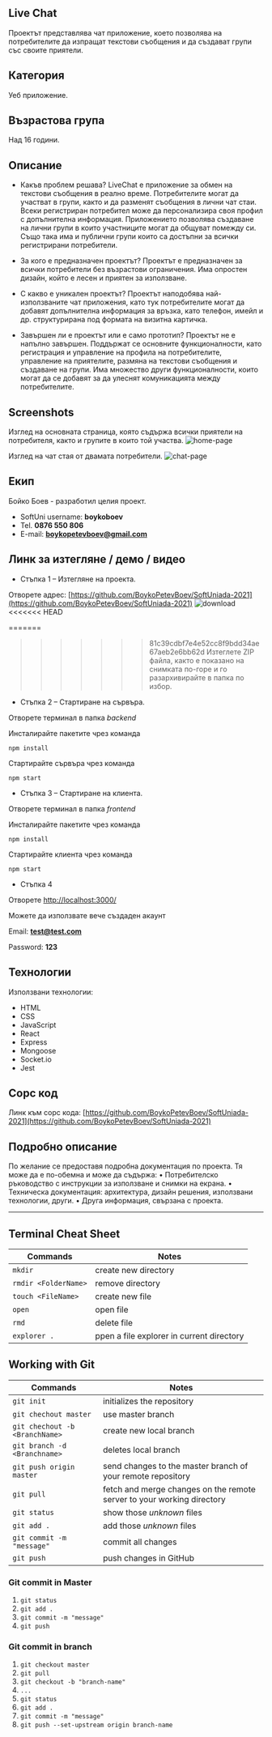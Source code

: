 ## Live Chat
Проектът представлява чат приложение, което позволява на потребителите да изпращат текстови съобщения и да създават групи със своите приятели.

## Категория
Уеб приложение.

## Възрастова група
Над 16 години.

## Описание
* Какъв проблем решава?
LiveChat е приложение за обмен на текстови съобщения в реално време.  Потребителите могат да участват в групи, както и да разменят съобщения в лични чат стаи. Всеки регистриран потребител може да персонализира своя профил с допълнителна информация. Приложението позволява създаване на лични групи в които участниците могат да общуват помежду си. Също така има и публични групи които са достъпни за всички регистрирани потребители.

* За кого е предназначен проектът?
Проектът е предназначен за всички потребители без възрастови ограничения. Има опростен дизайн, който е лесен и приятен за използване.  

* С какво е уникален проектът?
Проектът наподобява най-използваните чат приложения, като тук потребителите могат да добавят допълнителна информация за връзка, като телефон, имейл и др. структурирана под формата на визитна картичка.  

* Завършен ли е проектът или е само прототип?
Проектът не е напълно завършен. Поддържат се основните функционалности, като регистрация и управление на профила на потребителите, управление на приятелите, размяна на текстови съобщения и създаване на групи. Има множество други функционалности, които могат да се добавят за да улеснят комуникацията между потребителите.	


## Screenshots
Изглед на основната страница, която съдържа всички приятели на потребителя, както и групите в които той участва.
![home-page](REAMDE/home-page.png)

Изглед на чат стая от двамата потребители.
![chat-page](REAMDE/chat-page.png)

## Екип
 Бойко Боев - разработил целия проект.
* SoftUni username: **boykoboev**
* Tel. **0876 550 806**
* E-mail: **boykopetevboev@gmail.com**

## Линк за изтегляне / демо / видео
* Стъпка 1 – Изтегляне на проекта.

Отворете адрес:  [https://github.com/BoykoPetevBoev/SoftUniada-2021](https://github.com/BoykoPetevBoev/SoftUniada-2021)
 ![download](REAMDE/download.png)
<<<<<<< HEAD

=======
>>>>>>> 81c39cdbf7e4e52cc8f9bdd34ae67aeb2e6bb62d
Изтеглете ZIP файла, както е показано на снимката по-горе и го разархивирайте в папка по избор.

*	Стъпка 2 – Стартиране на сървъра.

Отворете терминал в папка *backend* 

Инсталирайте пакетите чрез команда 

```npm install```

Стартирайте сървъра чрез команда 

```npm start```

*	Стъпка 3 – Стартиране на клиента.

Отворете терминал в папка *frontend*

Инсталирайте пакетите чрез команда 

```npm install```

Стартирайте клиента чрез команда 

```npm start```

*	Стъпка 4 

Отворете [http://localhost:3000/](http://localhost:3000/)

Можете да използвате вече създаден акаунт 

Email:  **test@test.com**

Password: **123**

## Технологии
Използвани технологии: 
*	HTML
*	CSS
*	JavaScript
*	React
*	Express
*	Mongoose
*	Socket.io
*	Jest


## Сорс код
Линк към сорс кода: [https://github.com/BoykoPetevBoev/SoftUniada-2021](https://github.com/BoykoPetevBoev/SoftUniada-2021)

## Подробно описание
По желание се предоставя подробна документация по проекта. Тя може да е по-обемна и
може да съдържа:
• Потребителско ръководство с инструкции за използване и снимки на екрана.
• Техническа документация: архитектура, дизайн решения, използвани технологии,
други.
• Друга информация, свързана с проекта.

<hr>

## Terminal Cheat Sheet

| Commands | Notes |
| -------- | ----- |
| `mkdir`  | create new directory |
| `rmdir <FolderName>`  | remove directory |
| `touch <FileName>` | create new file |
| `open ` | open file |
| `rmd` | delete file |
| `explorer .` | ppen a file explorer in current directory |

## Working with Git

| Commands | Notes |
| -------- | ----- |
| `git init` | initializes the repository |
| `git chechout master` | use master branch |
| `git chechout -b <BranchName>` | create new local branch |
| `git branch -d <Branchname>`   | deletes local branch |
| `git push origin master` | send changes to the master branch of your remote repository |
| `git pull` | fetch and merge changes on the remote server to your working directory |
| `git status` | show those *unknown* files |
| `git add .` |  add those *unknown* files |
| `git commit -m "message"` |  commit all changes |
| `git push` | push changes in GitHub |

### Git commit in Master
1. `git status`
2. `git add .`
3. `git commit -m "message"` 
4. `git push`

### Git commit in branch
1. `git checkout master`
2. `git pull`
3. `git checkout -b "branch-name"`
4. `...`
5. `git status`
6. `git add .`
7. `git commit -m "message"` 
8. `git push --set-upstream origin branch-name`
